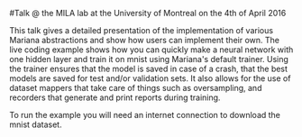 #Talk @ the MILA lab at the University of Montreal on the 4th of April 2016

This talk gives a detailed presentation of the implementation of various Mariana abstractions and show how users can implement
their own. The live coding example shows how you can quickly make a neural network with one hidden layer and train it on mnist
using Mariana's default trainer. Using the trainer ensures that the model is saved in case of a crash, that the best models are
saved for test and/or validation sets. It also allows for the use of dataset mappers that take care of things such as 
oversampling, and recorders that generate and print reports during training.

To run the example you will need an internet connection to download the mnist dataset.

